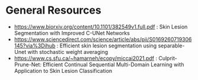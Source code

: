 # General Resources
- https://www.biorxiv.org/content/10.1101/382549v1.full.pdf : Skin Lesion Segmentation with Improved C-UNet Networks
- https://www.sciencedirect.com/science/article/abs/pii/S0169260719306145?via%3Dihub : Efficient skin lesion segmentation using separable-Unet with stochastic weight averaging
- https://www.cs.sfu.ca/~hamarneh/ecopy/miccai2021.pdf : Culprit-Prune-Net: Efficient Continual Sequential Multi-Domain Learning with Application to Skin Lesion Classification